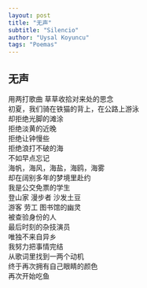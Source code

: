 ```yaml
---
layout: post
title: "无声"
subtitle: "Silencio"
author: "Uysal Koyuncu"
tags: "Poemas"
---
```


## 无声

用两打歌曲 草草收拾对来处的思念  
初夏，我们骑在铁猫的背上，在公路上游泳  
却拒绝光脚的滩涂  
拒绝淡黄的近晚  
拒绝让钟慢些  
拒绝浪打不破的海  
不如早点忘记  
海帆，海风，海盐，海鸥，海雾  
却在阔别多年的梦境里赴约  
我是公交免票的学生  
登山家 漫步者 沙发土豆  
游客 劳工 图书馆的幽灵  
被查验身份的人  
最后时刻的杂技演员  
唯独不来自异乡  
我努力把事情完结  
从歌词里找到一两个动机  
终于再次拥有自己眼睛的颜色  
再次开始吃鱼
